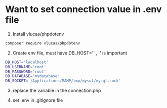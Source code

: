 # Want to set connection value in .env file

1. Install vlucas/phpdotenv

```sh
composer require vlucas/phpdotenv

```
2. Create env file, must have DB_HOST='' , '' is important


```bash
DB_HOST='localhost'
DB_USERNAME='root'
DB_PASSWORD='root'
DB_DATABASE='mydatabase'
DB_SOCKET='/Applications/MAMP/tmp/mysql/mysql.sock'
```

3.  replace the variable in the connection.php

4. set .env in .gitignore file